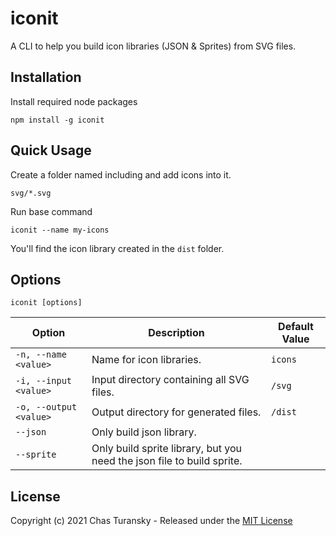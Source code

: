 # iconit

A CLI to help you build icon libraries (JSON & Sprites) from SVG files.

## Installation

Install required node packages

```
npm install -g iconit
```

## Quick Usage

Create a folder named including and add icons into it.

```
svg/*.svg
```

Run base command

```
iconit --name my-icons
```

You'll find the icon library created in the `dist` folder.

## Options

```
iconit [options]
```

| Option                 | Description                                                            | Default Value |
| ---------------------- | ---------------------------------------------------------------------- | ------------- |
| `-n, --name <value>`   | Name for icon libraries.                                               | `icons`       |
| `-i, --input <value>`  | Input directory containing all SVG files.                              | `/svg`        |
| `-o, --output <value>` | Output directory for generated files.                                  | `/dist`       |
| `--json`               | Only build json library.                                               |               |
| `--sprite`             | Only build sprite library, but you need the json file to build sprite. |               |

## License

Copyright (c) 2021 Chas Turansky - Released under the [MIT License](LICENSE)
